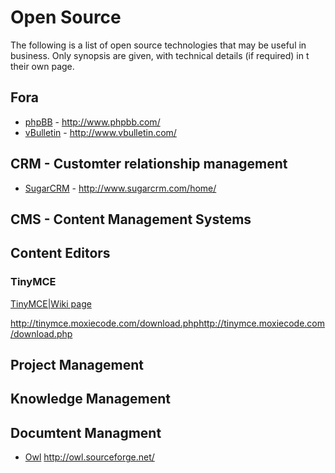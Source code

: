 # Open Source

The following is a list of open source technologies that may be useful in business.  Only synopsis are given, with technical details (if required) in t
their own page.



## Fora
  * [phpBB](/wiki/phpbb) - http://www.phpbb.com/
  * [vBulletin](/wiki/vbulletin) - http://www.vbulletin.com/



## CRM - Customter relationship management
  * [SugarCRM](/wiki/sugarcrm) - http://www.sugarcrm.com/home/



## CMS - Content Management Systems

## Content Editors

### TinyMCE
[TinyMCE|Wiki page](/wiki/tinymce|wiki_page)

http://tinymce.moxiecode.com/download.phphttp://tinymce.moxiecode.com/download.php


 

## Project Management


## Knowledge Management


## Documtent Managment
  * [Owl](/wiki/owl) http://owl.sourceforge.net/
